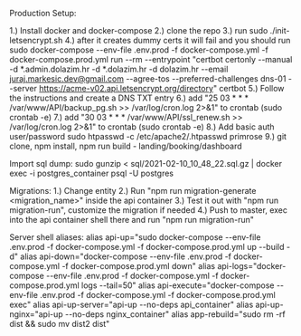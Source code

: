 Production Setup:

1.) Install docker and docker-compose
2.) clone the repo
3.) run sudo ./init-letsencrypt.sh
4.) after it creates dummy certs it will fail and you should run 
sudo docker-compose --env-file .env.prod -f docker-compose.yml -f docker-compose.prod.yml run --rm --entrypoint "certbot certonly --manual -d *.admin.dolazim.hr -d *.dolazim.hr -d dolazim.hr --email juraj.markesic.dev@gmail.com --agree-tos --preferred-challenges dns-01 --server https://acme-v02.api.letsencrypt.org/directory" certbot
5.) Follow the instructions and create a DNS TXT entry
6.) add "25 03 * * * /var/www/API/backup_pg.sh >> /var/log/cron.log 2>&1" to crontab (sudo crontab -e)
7.) add "30 03 * * * /var/www/API/ssl_renew.sh >> /var/log/cron.log 2>&1" to crontab (sudo crontab -e)
8.) Add basic auth user/password sudo htpasswd -c /etc/apache2/.htpasswd primrose
9.) git clone, npm install, npm run build - landing/booking/dashboard

Import sql dump:
sudo gunzip < sql/2021-02-10_10_48_22.sql.gz | docker exec -i postgres_container psql -U postgres

Migrations:
1.) Change entity
2.) Run "npm run migration-generate <migration_name>" inside the api container
3.) Test it out with "npm run migration-run", customize the migration if needed
4.) Push to master, exec into the api container shell there and run "npm run migration-run"

Server shell aliases:
alias api-up="sudo docker-compose --env-file .env.prod -f docker-compose.yml -f docker-compose.prod.yml up --build -d"
alias api-down="docker-compose --env-file .env.prod -f docker-compose.yml -f docker-compose.prod.yml down" 
alias api-logs="docker-compose --env-file .env.prod -f docker-compose.yml -f docker-compose.prod.yml logs --tail=50" 
alias api-execute="docker-compose --env-file .env.prod -f docker-compose.yml -f docker-compose.prod.yml exec" 
alias api-up-server="api-up --no-deps api_container"
alias api-up-nginx="api-up --no-deps nginx_container"
alias app-rebuild="sudo rm -rf dist && sudo mv dist2 dist" 
